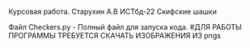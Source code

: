 Курсовая работа. Старухин А.В ИСТбд-22
Скифские шашки

Файл Checkers.py - Полный файл для запуска кода. #ДЛЯ РАБОТЫ ПРОГРАММЫ ТРЕБУЕТСЯ СКАЧАТЬ ИЗОБРАЖЕНИЯ ИЗ pngs

